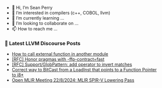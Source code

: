 - 👋 Hi, I’m Sean Perry
- 👀 I’m interested in compilers (c++, COBOL, llvm)
- 🌱 I’m currently learning ...
- 💞️ I’m looking to collaborate on ...
- 📫 How to reach me ...

<!---
s66perry/s66perry is a ✨ special ✨ repository because its `README.md` (this file) appears on your GitHub profile.
You can click the Preview link to take a look at your changes.
--->
### 📕 Latest LLVM Discourse Posts

<!-- DISCOURSE-LLVM:START -->
- [How to call external function in another module](https://discourse.llvm.org/t/how-to-call-external-function-in-another-module/80745#post_6)
- [[RFC] Honor pragmas with -ffp-contract=fast](https://discourse.llvm.org/t/rfc-honor-pragmas-with-ffp-contract-fast/80797#post_1)
- [[RFC] Support/GlobPattern: add operator to invert matches](https://discourse.llvm.org/t/rfc-support-globpattern-add-operator-to-invert-matches/80683#post_6)
- [Correct way to BitCast from a LoadInst that points to a Function Pointer to i8*](https://discourse.llvm.org/t/correct-way-to-bitcast-from-a-loadinst-that-points-to-a-function-pointer-to-i8/80757#post_4)
- [Open MLIR Meeting 22/8/2024: MLIR SPIR-V Lowering Pass](https://discourse.llvm.org/t/open-mlir-meeting-22-8-2024-mlir-spir-v-lowering-pass/80796#post_1)
<!-- DISCOURSE-LLVM:END -->
